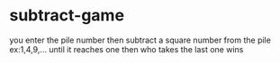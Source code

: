 # subtract-game
you enter the pile number then subtract a  square number from the pile ex:1,4,9,... until it reaches one then who takes the last one wins 
